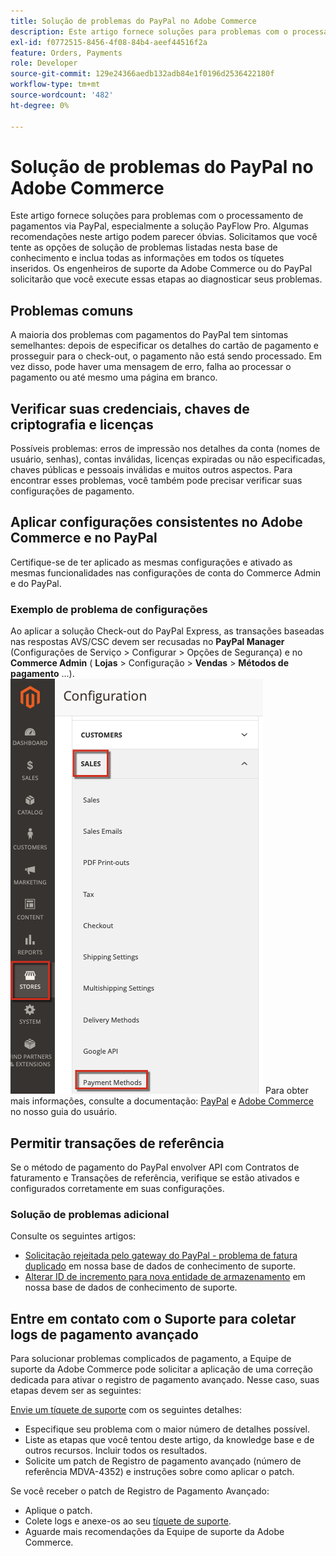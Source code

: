 ```yaml
---
title: Solução de problemas do PayPal no Adobe Commerce
description: Este artigo fornece soluções para problemas com o processamento de pagamentos via PayPal, especialmente a solução PayFlow Pro. Algumas recomendações neste artigo podem parecer óbvias. Solicitamos que você tente as opções de solução de problemas listadas nesta base de conhecimento e inclua todas as informações em todos os tíquetes inseridos. Os engenheiros de suporte da Adobe Commerce ou do PayPal solicitarão que você execute essas etapas ao diagnosticar seus problemas.
exl-id: f0772515-8456-4f08-84b4-aeef44516f2a
feature: Orders, Payments
role: Developer
source-git-commit: 129e24366aedb132adb84e1f0196d2536422180f
workflow-type: tm+mt
source-wordcount: '482'
ht-degree: 0%

---
```


# Solução de problemas do PayPal no Adobe Commerce

Este artigo fornece soluções para problemas com o processamento de pagamentos via PayPal, especialmente a solução PayFlow Pro. Algumas recomendações neste artigo podem parecer óbvias. Solicitamos que você tente as opções de solução de problemas listadas nesta base de conhecimento e inclua todas as informações em todos os tíquetes inseridos. Os engenheiros de suporte da Adobe Commerce ou do PayPal solicitarão que você execute essas etapas ao diagnosticar seus problemas.

## Problemas comuns

A maioria dos problemas com pagamentos do PayPal tem sintomas semelhantes: depois de especificar os detalhes do cartão de pagamento e prosseguir para o check-out, o pagamento não está sendo processado. Em vez disso, pode haver uma mensagem de erro, falha ao processar o pagamento ou até mesmo uma página em branco.

## Verificar suas credenciais, chaves de criptografia e licenças

Possíveis problemas: erros de impressão nos detalhes da conta (nomes de usuário, senhas), contas inválidas, licenças expiradas ou não especificadas, chaves públicas e pessoais inválidas e muitos outros aspectos. Para encontrar esses problemas, você também pode precisar verificar suas configurações de pagamento.

## Aplicar configurações consistentes no Adobe Commerce e no PayPal

Certifique-se de ter aplicado as mesmas configurações e ativado as mesmas funcionalidades nas configurações de conta do Commerce Admin e do PayPal.

### Exemplo de problema de configurações

Ao aplicar a solução Check-out do PayPal Express, as transações baseadas nas respostas AVS/CSC devem ser recusadas no **PayPal Manager** (Configurações de Serviço > Configurar > Opções de Segurança) e no **Commerce Admin** ( **Lojas** > Configuração > **Vendas** > **Métodos de pagamento** ...).
![magento_paypal_settings_2.4.1.png](assets/magento_paypal_settings_2.4.1.png)
Para obter mais informações, consulte a documentação: [PayPal](https://www.paypalobjects.com/en_US/vhelp/paypalmanager_help/setup.htm) e [Adobe Commerce](/docs/commerce-admin/stores-sales/payments/paypal/paypal-express-checkout.html) no nosso guia do usuário.

## Permitir transações de referência

Se o método de pagamento do PayPal envolver API com Contratos de faturamento e Transações de referência, verifique se estão ativados e configurados corretamente em suas configurações.

### Solução de problemas adicional

Consulte os seguintes artigos:

* [Solicitação rejeitada pelo gateway do PayPal - problema de fatura duplicado](https://experienceleague.adobe.com/pt-br/docs/experience-cloud-kcs/kbarticles/ka-26838) em nossa base de dados de conhecimento de suporte.
* [Alterar ID de incremento para nova entidade de armazenamento](/help/how-to/general/change-increment-id-for-a-db-entity-order-invoice-credit-memo-etc-on-particular-store.md) em nossa base de dados de conhecimento de suporte.

## Entre em contato com o Suporte para coletar logs de pagamento avançado

Para solucionar problemas complicados de pagamento, a Equipe de suporte da Adobe Commerce pode solicitar a aplicação de uma correção dedicada para ativar o registro de pagamento avançado. Nesse caso, suas etapas devem ser as seguintes:

[Envie um tíquete de suporte](/help/help-center-guide/help-center/magento-help-center-user-guide.md#submit-ticket) com os seguintes detalhes:

* Especifique seu problema com o maior número de detalhes possível.
* Liste as etapas que você tentou deste artigo, da knowledge base e de outros recursos. Incluir todos os resultados.
* Solicite um patch de Registro de pagamento avançado (número de referência MDVA-4352) e instruções sobre como aplicar o patch.

Se você receber o patch de Registro de Pagamento Avançado:

* Aplique o patch.
* Colete logs e anexe-os ao seu [tíquete de suporte](/help/help-center-guide/help-center/magento-help-center-user-guide.md#submit-ticket).
* Aguarde mais recomendações da Equipe de suporte da Adobe Commerce.
